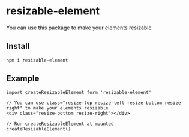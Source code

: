 # resizable-element
You can use this package to make your elements resizable

## Install

```
npm i resizable-element
```


## Example
```
import createResizableElement form 'resizable-element'

// You can use class="resize-top resize-left resize-bottom resize-right" to make your elements resizable
<div class="resize-bottom resize-right"></div>

// Run createResizableElement at mounted
createResizableElement()
```
